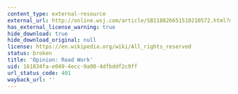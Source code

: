 ```yaml
---
content_type: external-resource
external_url: http://online.wsj.com/article/SB118826651510210572.html?mod=todays_us_opinion
has_external_license_warning: true
hide_download: true
hide_download_original: null
license: https://en.wikipedia.org/wiki/All_rights_reserved
status: broken
title: 'Opinion: Road Work'
uid: 161834fa-e049-4ecc-9a00-4dfbddf2c9ff
url_status_code: 401
wayback_url: ''
---
```

